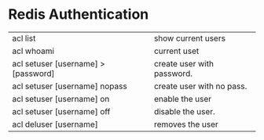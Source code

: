 # Redis Authentication


|                                      |                              |
|-------------                         |  -------------               |
|acl list                              | show current users           |
|acl whoami                            | current uset                 |
|acl setuser [username] > [password]   | create user with password.   |
|acl setuser [username] nopass         | create user with no pass.    |
|acl setuser [username] on             | enable the user              |
|acl setuser [username] off            | disable the user.            |
|acl deluser [username]                | removes the user             |


